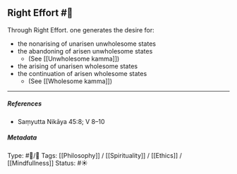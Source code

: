 ## Right Effort  #🧠 

Through Right Effort. one generates the desire for:

- the nonarising of unarisen unwholesome states
- the abandoning of arisen unwholesome states
   - (See [[Unwholesome kamma]])
- the arising of unarisen wholesome states
- the continuation of arisen wholesome states
   - (See [[Wholesome kamma]])

___

##### References

- Saṃyutta Nikāya 45:8; V 8–10

##### Metadata
Type: #🔵/🔵 
Tags: [[Philosophy]] / [[Spirituality]] / [[Ethics]] / [[Mindfullness]]
Status: #☀️ 